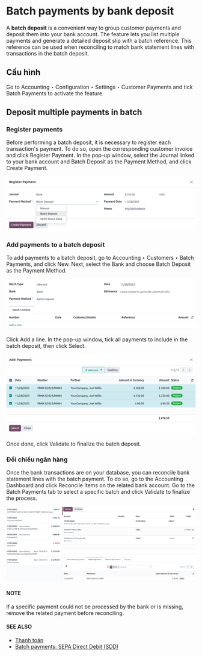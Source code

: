# Batch payments by bank deposit

A **batch deposit** is a convenient way to group customer payments and deposit them into your bank
account. The feature lets you list multiple payments and generate a detailed deposit slip with a
batch reference. This reference can be used when reconciling to match bank statement lines with
transactions in the batch deposit.

## Cấu hình

Go to Accounting ‣ Configuration ‣ Settings ‣ Customer Payments and tick
Batch Payments to activate the feature.

## Deposit multiple payments in batch

<a id="batch-payments-register-payments"></a>

### Register payments

Before performing a batch deposit, it is necessary to register each transaction's payment. To do so,
open the corresponding customer invoice and click Register Payment. In the pop-up
window, select the Journal linked to your bank account and Batch Deposit as
the Payment Method, and click Create Payment.

![Registering a customer payment as part of a batch deposit](../../../../_images/batch-payments.png)

### Add payments to a batch deposit

To add payments to a batch deposit, go to Accounting ‣ Customers ‣ Batch
Payments, and click New. Next, select the Bank and choose Batch
Deposit as the Payment Method.

![Filling out a new inbound batch payment form](../../../../_images/batch-customer-payment.png)

Click Add a line. In the pop-up window, tick all payments to include in the batch
deposit, then click Select.

![Selecting all payments to include in the batch deposit](../../../../_images/batch-lines-selection.png)

Once done, click Validate to finalize the batch deposit.

### Đối chiếu ngân hàng

Once the bank transactions are on your database, you can reconcile bank statement lines with the
batch payment. To do so, go to the Accounting Dashboard and click Reconcile
Items on the related bank account. Go to the Batch Payments tab to select a specific
batch and click Validate to finalize the process.

![Reconciling the batch payment with all its transactions](../../../../_images/batch-reconciliation.png)

#### NOTE
If a specific payment could not be processed by the bank or is missing, remove the related
payment before reconciling.

#### SEE ALSO
- [Thanh toán](../payments.md)
- [Batch payments: SEPA Direct Debit (SDD)](batch_sdd.md)
